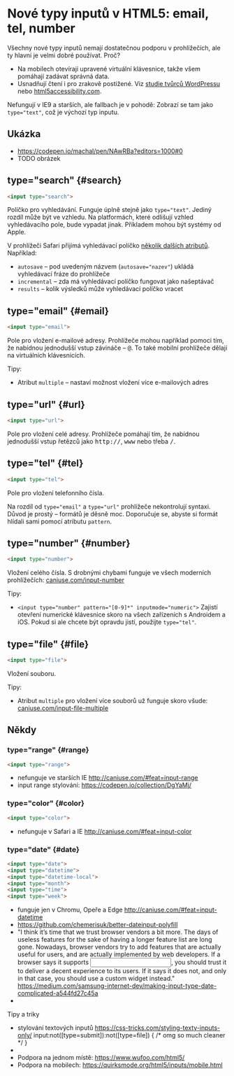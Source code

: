 # Nové typy inputů v HTML5: email, tel, number 

Všechny nové typy inputů nemají dostatečnou podporu v prohlížečích, ale ty hlavní je velmi dobré používat. Proč?

- Na mobilech otevírají upravené virtuální klávesnice, takže všem pomáhají zadávat správná data.
- Usnadňují čtení i pro zrakově postižené. Viz [studie tvůrců WordPressu](https://make.wordpress.org/accessibility/2017/02/13/testing-html5-type-attributes-in-forms-with-different-browsers-and-at/) nebo [html5accessibility.com](http://www.html5accessibility.com/#controls).

Nefungují v IE9 a starších, ale fallbach je v pohodě: Zobrazí se tam jako `type="text"`, což je výchozí typ inputu.

## Ukázka

* https://codepen.io/machal/pen/NAwRBa?editors=1000#0
* TODO obrázek


## type="search" {#search}

```html
<input type="search">
```

Políčko pro vyhledávání. Funguje úplně stejně jako `type="text"`. Jediný rozdíl  může být ve vzhledu. Na platformách, které odlišují vzhled vyhledávacího pole, bude vypadat jinak. Příkladem mohou být systémy od Apple. 

V prohlížeči Safari přijímá vyhledávací políčko [několik dalších atributů](https://developer.apple.com/library/content/documentation/AppleApplications/Reference/SafariHTMLRef/Articles/InputTypes.html). Například:

- `autosave` – pod uvedeným názvem (`autosave="nazev"`) ukládá vyhledávací fráze do prohlížeče
- `incremental` –  zda má vyhledávací políčko fungovat jako našeptávač
- `results` – kolik výsledků může vyhledávací políčko vracet


## type="email" {#email}

```html
<input type="email">
```

Pole pro vložení e-mailové adresy. Prohlížeče mohou například pomoci tím, že nabídnou jednodušší vstup závináče – <kbd>@</kbd>. To také mobilní prohlížeče dělají na virtuálních klávesnicích.

Tipy:

* Atribut `multiple` – nastaví možnost vložení více e-mailových adres

## type="url" {#url}

```html
<input type="url">
```

Pole pro vložení celé adresy. Prohlížeče pomáhají tím, že nabídnou jednodušší vstup řetězců jako <kbd>http://</kbd>, <kbd>www</kbd> nebo třeba <kbd>/</kbd>. 

## type="tel" {#tel}

```html
<input type="tel">
```

Pole pro vložení telefonního čísla. 

Na rozdíl od `type="email"` a `type="url"` prohlížeče nekontrolují syntaxi. Důvod je  prostý – formátů je děsně moc. Doporučuje se, abyste si formát hlídali sami pomocí atributu `pattern`.


## type="number" {#number}

```html
<input type="number">
```

Vložení celého čísla. S drobnými chybami funguje ve všech moderních prohlížečích: [caniuse.com/input-number](http://caniuse.com/#feat=input-number)


Tipy:

- `<input type="number" pattern="[0-9]*" inputmode="numeric">` Zajistí otevření numerické klávesnice skoro na všech zařízeních s Androidem a iOS. Pokud si ale chcete být opravdu jistí, použijte `type="tel"`.


## type="file" {#file}

```html
<input type="file">
```

Vložení souboru.

Tipy:

- Atribut `multiple` pro vložení více souborů už funguje skoro všude: [caniuse.com/input-file-multiple](http://caniuse.com/#feat=input-file-multiple)

## Někdy

### type="range" {#range}

```html
<input type="range">
```

* nefunguje ve starších IE http://caniuse.com/#feat=input-range
* input range stylování: https://codepen.io/collection/DgYaMj/

### type="color" {#color}

```html
<input type="color">
```

* nefunguje v Safari a IE http://caniuse.com/#feat=input-color

### type="date" {#date}

```html
<input type="date">
<input type="datetime">
<input type="datetime-local">
<input type="month">
<input type="time">
<input type="week">
```

* funguje jen v Chromu, Opeře a Edge http://caniuse.com/#feat=input-datetime
* https://github.com/chemerisuk/better-dateinput-polyfill
* "I think it’s time that we trust browser vendors a bit more. The days of useless features for the sake of having a longer feature list are long gone. Nowadays, browser vendors try to add features that are actually useful for users, and are actually implemented by web developers. If a browser says it supports <input type=”date”>, you should trust it to deliver a decent experience to its users. If it says it does not, and only in that case, you should use a custom widget instead."
https://medium.com/samsung-internet-dev/making-input-type-date-complicated-a544fd27c45a
* 

Tipy a triky

* stylování textových inputů https://css-tricks.com/styling-texty-inputs-only/
input:not([type=submit]):not([type=file]) {
   /* omg so much cleaner */
}
* 
* Podpora na jednom místě: https://www.wufoo.com/html5/
* Podpora na mobilech: https://quirksmode.org/html5/inputs/mobile.html
